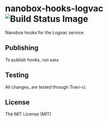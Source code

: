 # nanobox-hooks-logvac ![Build Status Image](https://travis-ci.org/nanobox-io/nanobox-hooks-logvac.svg)
Nanobox hooks for the Logvac service

## Publishing

To publish hooks, run `make`

## Testing

All changes, are tested through Travi-ci.

## License

The MIT License (MIT)
